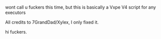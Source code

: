 wont call u fuckers this time, but this is basically a Vxpe V4 script for any executors


All credits to 7GrandDad/Xylex, I only fixed it.









hi fuckers.
